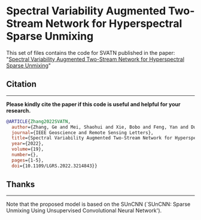 # Spectral Variability Augmented Two-Stream Network for Hyperspectral Sparse Unmixing

This set of files contains the code for SVATN published in the paper:
 "[Spectral Variability Augmented Two-Stream Network for Hyperspectral Sparse Unmixing](https://ieeexplore.ieee.org/document/9919800)" 



## Citation
---------------------

**Please kindly cite the paper if this code is useful and helpful for your research.**

```bibtex
@ARTICLE{Zhang2022SVATN,
  author={Zhang, Ge and Mei, Shaohui and Xie, Bobo and Feng, Yan and Du, Qian},
  journal={IEEE Geoscience and Remote Sensing Letters}, 
  title={Spectral Variability Augmented Two-Stream Network for Hyperspectral Sparse Unmixing}, 
  year={2022},
  volume={19},
  number={},
  pages={1-5},
  doi={10.1109/LGRS.2022.3214843}}
```

## Thanks
---------------------
Note that the proposed model is based on the SUnCNN (`SUnCNN: Sparse Unmixing Using Unsupervised Convolutional Neural Network').
